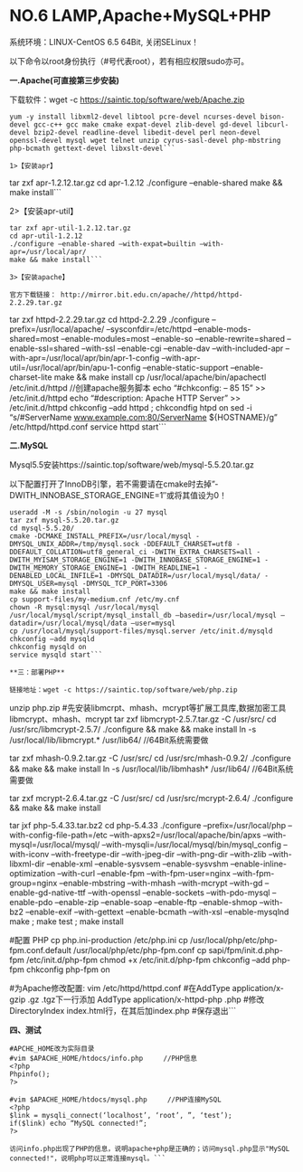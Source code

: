 # NO.6 LAMP,Apache+MySQL+PHP

系统环境：LINUX-CentOS 6.5 64Bit, 关闭SELinux！

以下命令以root身份执行（#号代表root），若有相应权限sudo亦可。

**一.Apache(可直接第三步安装)**

下载软件：wget -c https://saintic.top/software/web/Apache.zip
```
yum -y install libxml2-devel libtool pcre-devel ncurses-devel bison-devel gcc-c++ gcc make cmake expat-devel zlib-devel gd-devel libcurl-devel bzip2-devel readline-devel libedit-devel perl neon-devel openssl-devel mysql wget telnet unzip cyrus-sasl-devel php-mbstring php-bcmath gettext-devel libxslt-devel```

1>【安装apr】
```
tar zxf apr-1.2.12.tar.gz
cd apr-1.2.12
./configure –enable-shared
make && make install```

2>【安装apr-util】
```
tar zxf apr-util-1.2.12.tar.gz
cd apr-util-1.2.12
./configure –enable-shared –with-expat=builtin –with-apr=/usr/local/apr/
make && make install```

3>【安装apache】

官方下载链接： http://mirror.bit.edu.cn/apache//httpd/httpd-2.2.29.tar.gz
```
tar zxf httpd-2.2.29.tar.gz
cd httpd-2.2.29
./configure –prefix=/usr/local/apache/ –sysconfdir=/etc/httpd –enable-mods-shared=most –enable-modules=most –enable-so –enable-rewrite=shared –enable-ssl=shared –with-ssl –enable-cgi –enable-dav –with-included-apr –with-apr=/usr/local/apr/bin/apr-1-config –with-apr-util=/usr/local/apr/bin/apu-1-config –enable-static-support –enable-charset-lite
make && make install
cp /usr/local/apache/bin/apachectl /etc/init.d/httpd //创建apache服务脚本
echo “#chkconfig: – 85 15” >> /etc/init.d/httpd
echo “#description: Apache HTTP Server” >> /etc/init.d/httpd
chkconfig –add httpd ; chkcondfig htpd on
sed -i “s/#ServerName www.example.com:80/ServerName ${HOSTNAME}/g” /etc/httpd/httpd.conf
service httpd start```

**二.MySQL**

Mysql5.5安装https://saintic.top/software/web/mysql-5.5.20.tar.gz

以下配置打开了InnoDB引擎，若不需要请在cmake时去掉”-DWITH_INNOBASE_STORAGE_ENGINE=1″或将其值设为0！
```
useradd -M -s /sbin/nologin -u 27 mysql
tar zxf mysql-5.5.20.tar.gz
cd mysql-5.5.20/
cmake -DCMAKE_INSTALL_PREFIX=/usr/local/mysql -DMYSQL_UNIX_ADDR=/tmp/mysql.sock -DDEFAULT_CHARSET=utf8 -DDEFAULT_COLLATION=utf8_general_ci -DWITH_EXTRA_CHARSETS=all -DWITH_MYISAM_STORAGE_ENGINE=1 -DWITH_INNOBASE_STORAGE_ENGINE=1 -DWITH_MEMORY_STORAGE_ENGINE=1 -DWITH_READLINE=1 -DENABLED_LOCAL_INFILE=1 -DMYSQL_DATADIR=/usr/local/mysql/data/ -DMYSQL_USER=mysql -DMYSQL_TCP_PORT=3306
make && make install
cp support-files/my-medium.cnf /etc/my.cnf
chown -R mysql:mysql /usr/local/mysql
/usr/local/mysql/script/mysql_install_db –basedir=/usr/local/mysql –datadir=/usr/local/mysql/data –user=mysql
cp /usr/local/mysql/support-files/mysql.server /etc/init.d/mysqld
chkconfig –add mysqld
chkconfig mysqld on
service mysqld start```

**三：部署PHP**

链接地址：wget -c https://saintic.top/software/web/php.zip
```
unzip php.zip
#先安装libmcrpt、mhash、mcrypt等扩展工具库,数据加密工具libmcrypt、mhash、mcrypt
tar zxf libmcrypt-2.5.7.tar.gz -C /usr/src/
cd /usr/src/libmcrypt-2.5.7/
./configure && make && make install
ln -s /usr/local/lib/libmcrypt.* /usr/lib64/ //64Bit系统需要做

tar zxf mhash-0.9.2.tar.gz -C /usr/src/
cd /usr/src/mhash-0.9.2/
./configure && make && make install
ln -s /usr/local/lib/libmhash* /usr/lib64/ //64Bit系统需要做

tar zxf mcrypt-2.6.4.tar.gz -C /usr/src/
cd /usr/src/mcrypt-2.6.4/
./configure && make && make install

tar jxf php-5.4.33.tar.bz2
cd php-5.4.33
./configure –prefix=/usr/local/php –with-config-file-path=/etc –with-apxs2=/usr/local/apache/bin/apxs –with-mysql=/usr/local/mysql/ –with-mysqli=/usr/local/mysql/bin/mysql_config –with-iconv –with-freetype-dir –with-jpeg-dir –with-png-dir –with-zlib –with-libxml-dir –enable-xml –enable-sysvsem –enable-sysvshm –enable-inline-optimization –with-curl –enable-fpm –with-fpm-user=nginx –with-fpm-group=nginx –enable-mbstring –with-mhash –with-mcrypt –with-gd –enable-gd-native-ttf –with-openssl –enable-sockets –with-pdo-mysql –enable-pdo –enable-zip –enable-soap –enable-ftp –enable-shmop –with-bz2 –enable-exif –with-gettext –enable-bcmath –with-xsl –enable-mysqlnd
make ; make test ; make install

#配置 PHP
cp php.ini-production /etc/php.ini
cp /usr/local/php/etc/php-fpm.conf.default /usr/local/php/etc/php-fpm.conf
cp sapi/fpm/init.d.php-fpm /etc/init.d/php-fpm
chmod +x /etc/init.d/php-fpm
chkconfig –add php-fpm
chkconfig php-fpm on

#为Apache修改配置:
vim /etc/httpd/httpd.conf
#在AddType application/x-gzip .gz .tgz下一行添加
AddType application/x-httpd-php .php
#修改DirectoryIndex index.html行，在其后加index.php
#保存退出```

**四、测试**
```
#APCHE_HOME改为实际目录
#vim $APACHE_HOME/htdocs/info.php     //PHP信息
<?php
Phpinfo();
?>

#vim $APACHE_HOME/htdocs/mysql.php     //PHP连接MySQL
<?php
$link = mysqli_connect(‘localhost’, ‘root’, ”, ‘test’);
if($link) echo “MySQL connected!”;
?>

访问info.php出现了PHP的信息，说明apache+php是正确的；访问mysql.php显示"MySQL connected!"，说明php可以正常连接mysql。```
